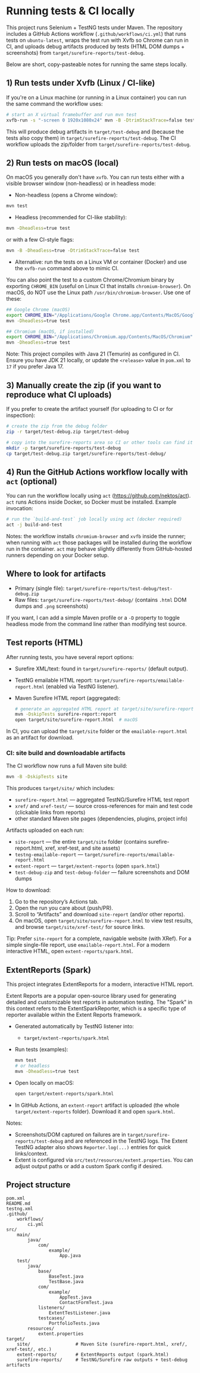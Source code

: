 # Running tests & CI locally

This project runs Selenium + TestNG tests under Maven. The repository includes a GitHub Actions workflow (`.github/workflows/ci.yml`) that runs tests on `ubuntu-latest`, wraps the test run with Xvfb so Chrome can run in CI, and uploads debug artifacts produced by tests (HTML DOM dumps + screenshots) from `target/surefire-reports/test-debug`.

Below are short, copy-pasteable notes for running the same steps locally.

## 1) Run tests under Xvfb (Linux / CI-like)

If you're on a Linux machine (or running in a Linux container) you can run the same command the workflow uses:

```bash
# start an X virtual framebuffer and run mvn test
xvfb-run -s "-screen 0 1920x1080x24" mvn -B -DtrimStackTrace=false test
```

This will produce debug artifacts in `target/test-debug` and (because the tests also copy them) in `target/surefire-reports/test-debug`. The CI workflow uploads the zip/folder from `target/surefire-reports/test-debug`.

## 2) Run tests on macOS (local)

On macOS you generally don't have `xvfb`. You can run tests either with a visible browser window (non-headless) or in headless mode:

- Non-headless (opens a Chrome window):

```bash
mvn test
```

- Headless (recommended for CI-like stability):

```bash
mvn -Dheadless=true test
```

or with a few CI-style flags:

```bash
mvn -B -Dheadless=true -DtrimStackTrace=false test
```

- Alternative: run the tests on a Linux VM or container (Docker) and use the `xvfb-run` command above to mimic CI.

You can also point the test to a custom Chrome/Chromium binary by exporting `CHROME_BIN` (useful on Linux CI that installs `chromium-browser`). On macOS, do NOT use the Linux path `/usr/bin/chromium-browser`. Use one of these:

```bash
## Google Chrome (macOS)
export CHROME_BIN="/Applications/Google Chrome.app/Contents/MacOS/Google Chrome"
mvn -Dheadless=true test

## Chromium (macOS, if installed)
export CHROME_BIN="/Applications/Chromium.app/Contents/MacOS/Chromium"
mvn -Dheadless=true test
```

Note: This project compiles with Java 21 (Temurin) as configured in CI. Ensure you have JDK 21 locally, or update the `<release>` value in `pom.xml` to `17` if you prefer Java 17.

## 3) Manually create the zip (if you want to reproduce what CI uploads)

If you prefer to create the artifact yourself (for uploading to CI or for inspection):

```bash
# create the zip from the debug folder
zip -r target/test-debug.zip target/test-debug

# copy into the surefire-reports area so CI or other tools can find it
mkdir -p target/surefire-reports/test-debug
cp target/test-debug.zip target/surefire-reports/test-debug/
```

## 4) Run the GitHub Actions workflow locally with `act` (optional)

You can run the workflow locally using `act` (https://github.com/nektos/act). `act` runs Actions inside Docker, so Docker must be installed. Example invocation:

```bash
# run the `build-and-test` job locally using act (docker required)
act -j build-and-test
```

Notes: the workflow installs `chromium-browser` and `xvfb` inside the runner; when running with `act` those packages will be installed during the workflow run in the container. `act` may behave slightly differently from GitHub-hosted runners depending on your Docker setup.

## Where to look for artifacts

- Primary (single file): `target/surefire-reports/test-debug/test-debug.zip`
- Raw files: `target/surefire-reports/test-debug/` (contains `.html` DOM dumps and `.png` screenshots)

If you want, I can add a simple Maven profile or a `-D` property to toggle headless mode from the command line rather than modifying test source.

## Test reports (HTML)

After running tests, you have several report options:

- Surefire XML/text: found in `target/surefire-reports/` (default output).
- TestNG emailable HTML report: `target/surefire-reports/emailable-report.html` (enabled via TestNG listener).
- Maven Surefire HTML report (aggregated):

	```bash
	# generate an aggregated HTML report at target/site/surefire-report.html
	mvn -DskipTests surefire-report:report
	open target/site/surefire-report.html  # macOS
	```

In CI, you can upload the `target/site` folder or the `emailable-report.html` as an artifact for download.

### CI: site build and downloadable artifacts

The CI workflow now runs a full Maven site build:

```bash
mvn -B -DskipTests site
```

This produces `target/site/` which includes:

- `surefire-report.html` — aggregated TestNG/Surefire HTML test report
- `xref/` and `xref-test/` — source cross-references for main and test code (clickable links from reports)
- other standard Maven site pages (dependencies, plugins, project info)

Artifacts uploaded on each run:

- `site-report` — the entire `target/site` folder (contains surefire-report.html, xref, xref-test, and site assets)
- `testng-emailable-report` — `target/surefire-reports/emailable-report.html`
- `extent-report` — `target/extent-reports` (open `spark.html`)
- `test-debug-zip` and `test-debug-folder` — failure screenshots and DOM dumps

How to download:
1. Go to the repository’s Actions tab.
2. Open the run you care about (push/PR).
3. Scroll to “Artifacts” and download `site-report` (and/or other reports).
4. On macOS, open `target/site/surefire-report.html` to view test results, and browse `target/site/xref-test/` for source links.

Tip: Prefer `site-report` for a complete, navigable website (with XRef). For a simple single-file report, use `emailable-report.html`. For a modern interactive HTML, open `extent-reports/spark.html`.

## ExtentReports (Spark)

This project integrates ExtentReports for a modern, interactive HTML report.

Extent Reports are a popular open-source library used for generating detailed and customizable test reports in automation testing. The "Spark" in this context refers to the ExtentSparkReporter, which is a specific type of reporter available within the Extent Reports framework.

- Generated automatically by TestNG listener into:
	- `target/extent-reports/spark.html`

- Run tests (examples):
	```bash
	mvn test
	# or headless
	mvn -Dheadless=true test
	```

- Open locally on macOS:
	```bash
	open target/extent-reports/spark.html
	```

- In GitHub Actions, an `extent-report` artifact is uploaded (the whole `target/extent-reports` folder). Download it and open `spark.html`.

Notes:
- Screenshots/DOM captured on failures are in `target/surefire-reports/test-debug` and are referenced in the TestNG logs. The Extent TestNG adapter also shows `Reporter.log(...)` entries for quick links/context.
- Extent is configured via `src/test/resources/extent.properties`. You can adjust output paths or add a custom Spark config if desired.

## Project structure

```
pom.xml
README.md
testng.xml
.github/
	workflows/
		ci.yml
src/
	main/
		java/
			com/
				example/
					App.java
	test/
		java/
			base/
				BaseTest.java
				TestBase.java
			com/
				example/
					AppTest.java
					ContactFormTest.java
			listeners/
				ExtentTestListener.java
			testcases/
				PortfolioTests.java
		resources/
			extent.properties
target/
	site/                 # Maven Site (surefire-report.html, xref/, xref-test/, etc.)
	extent-reports/       # ExtentReports output (spark.html)
	surefire-reports/     # TestNG/Surefire raw outputs + test-debug artifacts
```
